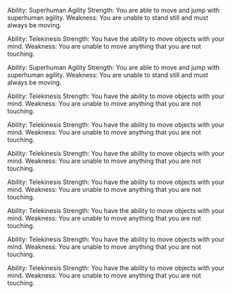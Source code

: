 
Ability: Superhuman Agility
Strength: You are able to move and jump with superhuman agility.
Weakness: You are unable to stand still and must always be moving.

Ability: Telekinesis
Strength: You have the ability to move objects with your mind.
Weakness: You are unable to move anything that you are not touching.

Ability: Superhuman Agility
Strength: You are able to move and jump with superhuman agility.
Weakness: You are unable to stand still and must always be moving.

Ability: Telekinesis
Strength: You have the ability to move objects with your mind.
Weakness: You are unable to move anything that you are not touching.

Ability: Telekinesis
Strength: You have the ability to move objects with your mind.
Weakness: You are unable to move anything that you are not touching.

Ability: Telekinesis
Strength: You have the ability to move objects with your mind.
Weakness: You are unable to move anything that you are not touching.

Ability: Telekinesis
Strength: You have the ability to move objects with your mind.
Weakness: You are unable to move anything that you are not touching.

Ability: Telekinesis
Strength: You have the ability to move objects with your mind.
Weakness: You are unable to move anything that you are not touching.

Ability: Telekinesis
Strength: You have the ability to move objects with your mind.
Weakness: You are unable to move anything that you are not touching.

Ability: Telekinesis
Strength: You have the ability to move objects with your mind.
Weakness: You are unable to move anything that you are not touching.